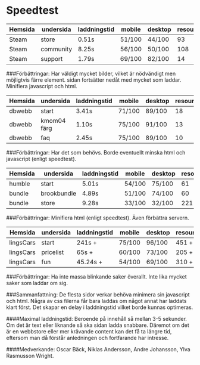 
Speedtest
================

|Hemsida|undersida|laddningstid|mobile |desktop|resources|storlek|
|---------|--------------|-----------|--------|---------|----------|--------|
|Steam  | store          |0.51s      | 51/100|44/100|93          |3071kb|
|Steam  | community |8.25s      | 56/100|50/100|108        |13833kb|
|Steam  | support      |1.79s      | 69/100|82/100|14          |505kb  |

###Förbättringar:
Har väldigt mycket bilder, vilket är nödvändigt men möjligtvis
färre element. sidan fortsätter nedåt med mycket som laddar. Minifiera javascript och html.

|Hemsida|undersida|laddningstid|mobile |desktop|resources|storlek|
|----------|----------|-------------|---------|---------|----------|--------|
|dbwebb | start             |3.41s         | 71/100|89/100|18    |372kb |
|dbwebb | kmom04 färg|1.10s         | 75/100|91/100|13    |556kb  |
|dbwebb | faq               |2.45s         | 75/100|89/100|10   |244kb  |

###Förbättringar:
Har det som behövs. Borde eventuellt minska html och javascript (enligt speedtest).

|Hemsida|undersida|laddningstid|mobile |desktop|resources|storlek|
|---------|--------------|-----------|--------|---------|----------|--------|
|humble | start          |5.01s      | 54/100|75/100 |61         |4293kb|
|bundle  | brookbundle|4.89s      | 51/100|74/100|60         |4332kb|
|bundle  | store           |9.28s      | 33/100|32/100|221       |8689kb|

###Förbättringar:
Minifiera html (enligt speedtest). Även förbättra servern.

|Hemsida|undersida|laddningstid|mobile |desktop|resources|storlek|
|---------|--------------|-----------|--------|---------|----------|--------|
|lingsCars| start         |241s +    | 75/100|96/100|451 +   |18000kb|
|lingsCars| pricelist    |65s +      | 60/100|73/100|205 +    |7690kb|
|lingsCars| fun           |45.24s + | 54/100|69/100|310 +    |7737kb|

###Förbättringar:
Ha inte massa blinkande saker överallt. Inte lika mycket saker som laddar om sig.

###Sammanfattning:
De flesta sidor verkar behöva minimera sin javascript och html. Några av css filerna får bara laddas om något annat har laddats klart först. Det skapar en delay i laddningstid vilket borde kunnas optimeras.

####Maximal laddningstid:
Beroende på innehåll så mellan 3-5 sekunder. Om det är text eller liknande så ska sidan ladda snabbare. Däremot om det är en webbstore eller mer krävande content kan det få ta längre tid, eftersom man då förstår anledningen och fortfarande har intresse.

####Medverkande:
Oscar Bäck, Niklas Andersson, Andre Johansson, Ylva Rasmusson Wright.
